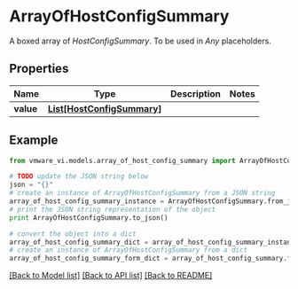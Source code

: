 # ArrayOfHostConfigSummary

A boxed array of *HostConfigSummary*. To be used in *Any* placeholders. 

## Properties
Name | Type | Description | Notes
------------ | ------------- | ------------- | -------------
**value** | [**List[HostConfigSummary]**](HostConfigSummary.md) |  | 

## Example

```python
from vmware_vi.models.array_of_host_config_summary import ArrayOfHostConfigSummary

# TODO update the JSON string below
json = "{}"
# create an instance of ArrayOfHostConfigSummary from a JSON string
array_of_host_config_summary_instance = ArrayOfHostConfigSummary.from_json(json)
# print the JSON string representation of the object
print ArrayOfHostConfigSummary.to_json()

# convert the object into a dict
array_of_host_config_summary_dict = array_of_host_config_summary_instance.to_dict()
# create an instance of ArrayOfHostConfigSummary from a dict
array_of_host_config_summary_form_dict = array_of_host_config_summary.from_dict(array_of_host_config_summary_dict)
```
[[Back to Model list]](../README.md#documentation-for-models) [[Back to API list]](../README.md#documentation-for-api-endpoints) [[Back to README]](../README.md)


